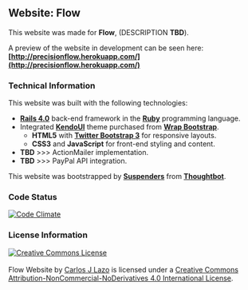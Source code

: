 ## Website: Flow

This website was made for **Flow**, (DESCRIPTION **TBD**).

A preview of the website in development can be seen here:  
**[http://precisionflow.herokuapp.com/](http://precisionflow.herokuapp.com/)**

### Technical Information

This website was built with the following technologies:

- **[Rails 4.0](http://rubyonrails.org/)** back-end framework in the **[Ruby](www.ruby.org)** programming language.
- Integrated **[KendoUI](https://wrapbootstrap.com/theme/kendo-creative-multipurpose-template-WB0DX869H)** theme purchased from **[Wrap Bootstrap](http://wrapbootstrap.com)**.
	- **HTML5** with **[Twitter Bootstrap 3](http://getbootstrap.com/)** for responsive layouts.
	- **CSS3** and **JavaScript** for front-end styling and content.
- **TBD** >>> ActionMailer implementation.
- **TBD** >>> PayPal API integration.

This website was bootstrapped by **[Suspenders](https://github.com/thoughtbot/suspenders)** from **[Thoughtbot](https://github.com/thoughtbot)**.

### Code Status

[![Code Climate](https://codeclimate.com/github/CarlosPlusPlus/web-Flow.png)](https://codeclimate.com/github/CarlosPlusPlus/web-Flow)

### License Information

<a rel="license" href="http://creativecommons.org/licenses/by-nc-nd/4.0/deed.en_US"><img alt="Creative Commons License" style="border-width:0" src="http://i.creativecommons.org/l/by-nc-nd/4.0/88x31.png" /></a><br /><br /><span xmlns:dct="http://purl.org/dc/terms/" property="dct:title">Flow Website</span> by <a xmlns:cc="http://creativecommons.org/ns#" href="https://github.com/CarlosPlusPlus/web-Flow" property="cc:attributionName" rel="cc:attributionURL">Carlos J Lazo</a> is licensed under a <a rel="license" href="http://creativecommons.org/licenses/by-nc-nd/4.0/deed.en_US">Creative Commons Attribution-NonCommercial-NoDerivatives 4.0 International License</a>.
